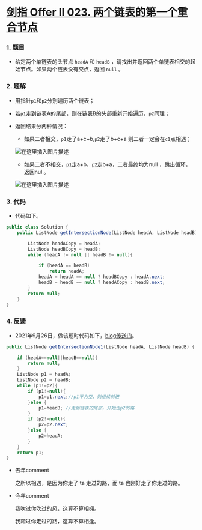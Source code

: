 # [剑指 Offer II 023. 两个链表的第一个重合节点](https://leetcode.cn/problems/3u1WK4/)

### 1. 题目

- 给定两个单链表的头节点 `headA` 和 `headB` ，请找出并返回两个单链表相交的起始节点。如果两个链表没有交点，返回 `null` 。



### 2. 题解

- 用指针`p1`和`p2`分别遍历两个链表；

- 若`p1`走到链表A的尾部，则在链表B的头部重新开始遍历，`p2`同理；

- 返回结果分两种情况：

   - 如果二者相交，`p1`走了a+c+b,`p2`走了b+c+a  则二者一定会在`c1`点相遇；

   ![在这里插入图片描述](https://img-blog.csdnimg.cn/eb83cd9027284eac8e57392296a99795.png?x-oss-process=image/watermark,type_ZHJvaWRzYW5zZmFsbGJhY2s,shadow_50,text_Q1NETiBAc2l4IGRvdWJsZSBzZXZlbkA=,size_14,color_FFFFFF,t_70,g_se,x_16)

   - 如果二者不相交，`p1`走a+b，`p2`走b+a，二者最终均为null ，跳出循环，返回nul 。

   ![在这里插入图片描述](https://img-blog.csdnimg.cn/fdcde1b57b6b437485b2a6e899f71ff1.png?x-oss-process=image/watermark,type_ZHJvaWRzYW5zZmFsbGJhY2s,shadow_50,text_Q1NETiBAc2l4IGRvdWJsZSBzZXZlbkA=,size_7,color_FFFFFF,t_70,g_se,x_16)




### 3. 代码

- 代码如下。

```java
public class Solution {
    public ListNode getIntersectionNode(ListNode headA, ListNode headB) {

        ListNode headACopy = headA;
        ListNode headBCopy = headB;
        while (headA != null || headB != null){

            if (headA == headB)
                return headA;
            headA = headA == null ? headBCopy : headA.next;
            headB = headB == null ? headACopy : headB.next;
        }
        return null;
    }
}
```

### 4. 反馈

- 2021年9月26日，做该题时代码如下，[blog传送门](https://blog.csdn.net/qq_52641681/article/details/120487918?ops_request_misc=%257B%2522request%255Fid%2522%253A%2522166134878316781683912687%2522%252C%2522scm%2522%253A%252220140713.130102334.pc%255Fblog.%2522%257D&request_id=166134878316781683912687&biz_id=0&utm_medium=distribute.pc_search_result.none-task-blog-2~blog~first_rank_ecpm_v1~rank_v31_ecpm-1-120487918-null-null.nonecase&utm_term=%E8%B5%B7%E5%A7%8B%E8%8A%82%E7%82%B9&spm=1018.2226.3001.4450)。

```java
public ListNode getIntersectionNode1(ListNode headA, ListNode headB) {

    if (headA==null||headB==null){
        return null;
    }
    ListNode p1 = headA;
    ListNode p2 = headB;
    while (p1!=p2){
        if (p1!=null){
            p1=p1.next;//p1不为空，则继续前进
        }else {
            p1=headB; //走到链表的尾部，开始走p2的路
        }
        if (p2!=null){
            p2=p2.next;
        }else {
            p2=headA;
        }
    }
    return p1;
}
```

- 去年comment

  之所以相遇，是因为你走了 ta 走过的路，而 ta 也刚好走了你走过的路。



- 今年comment

  我吹过你吹过的风，这算不算相拥。

  我踏过你走过的路，这算不算相逢。